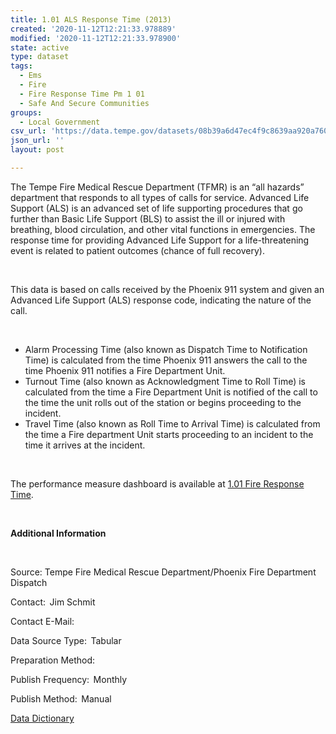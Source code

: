 ```yaml
---
title: 1.01 ALS Response Time (2013)
created: '2020-11-12T12:21:33.978889'
modified: '2020-11-12T12:21:33.978900'
state: active
type: dataset
tags:
  - Ems
  - Fire
  - Fire Response Time Pm 1 01
  - Safe And Secure Communities
groups:
  - Local Government
csv_url: 'https://data.tempe.gov/datasets/08b39a6d47ec4f9c8639aa920a760b58_0.csv'
json_url: ''
layout: post

---
```

<p>The Tempe Fire Medical Rescue Department (TFMR) is an “all hazards” department that responds to all types of calls for service. Advanced Life Support (ALS) is an advanced set of life supporting procedures that go further than Basic Life Support (BLS) to assist the ill or injured with breathing, blood circulation, and other vital functions in emergencies. The response time for providing Advanced Life Support for a life-threatening event is related to patient outcomes (chance of full recovery).</p><p><br /></p><p>This data is based on calls received by the Phoenix 911 system and given an Advanced Life Support (ALS) response code, indicating the nature of the call.</p><p><br /></p><p></p><ul><li>Alarm Processing Time (also known as Dispatch Time to Notification Time) is calculated from the time Phoenix 911 answers the call to the time Phoenix 911 notifies a Fire Department Unit.</li><li>Turnout Time (also known as Acknowledgment Time to Roll Time) is calculated from the time a Fire Department Unit is notified of the call to the time the unit rolls out of the station or begins proceeding to the incident.</li><li>Travel Time (also known as Roll Time to Arrival Time) is calculated from the time a Fire department Unit starts proceeding to an incident to the time it arrives at the incident.</li></ul><p></p><p><br /></p><p>The performance measure dashboard is available at <a href='https://safe-and-secure-communities-tempegov.hub.arcgis.com/pages/fire-response-time' rel='nofollow ugc' target='_blank'>1.01 Fire Response Time</a>.</p><p><br /></p><p><b>Additional Information </b></p><p><br /></p><p>Source: Tempe Fire Medical Rescue Department/Phoenix Fire Department Dispatch</p><p>Contact:  Jim Schmit</p><p>Contact E-Mail:  </p><p>Data Source Type:  Tabular</p><p>Preparation Method:  </p><p>Publish Frequency:  Monthly</p><p>Publish Method:  Manual</p><p><a href='https://gis.tempe.gov/design/data-dictionary/1.01%20Fire%20Response%20Time%20(detail)/' rel='nofollow ugc' target='_blank'>Data Dictionary</a> </p>
